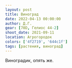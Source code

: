 ```yaml
---
layout: post
title: Виноград
date: 2022-04-13 00:00:00
author: Д.Г.
gear: [70D, Гелиос 44-2]
shoot_date: 2021-09-11
location: Агрогородок
colors: ['4f2719', '644c1f']
tags: [растения, виноград]
---
```

Виноградик, опять же.
